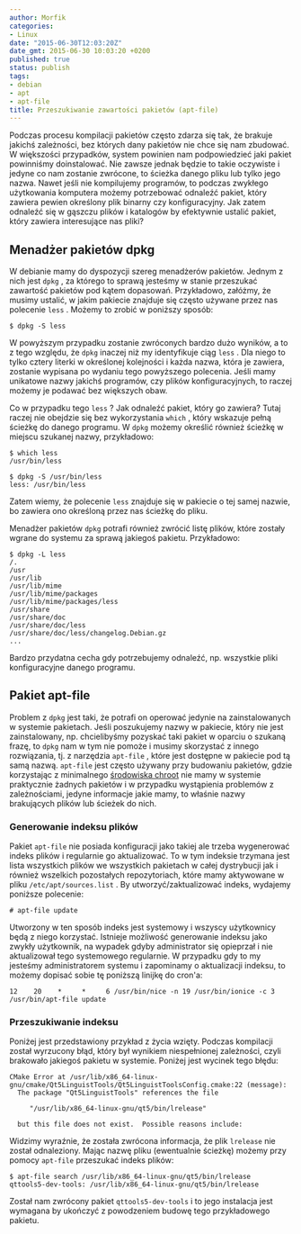 ```yaml
---
author: Morfik
categories:
- Linux
date: "2015-06-30T12:03:20Z"
date_gmt: 2015-06-30 10:03:20 +0200
published: true
status: publish
tags:
- debian
- apt
- apt-file
title: Przeszukiwanie zawartości pakietów (apt-file)
---
```


Podczas procesu kompilacji pakietów często zdarza się tak, że brakuje jakichś zależności, bez
których dany pakietów nie chce się nam zbudować. W większości przypadków, system powinien nam
podpowiedzieć jaki pakiet powinniśmy doinstalować. Nie zawsze jednak będzie to takie oczywiste i
jedyne co nam zostanie zwrócone, to ścieżka danego pliku lub tylko jego nazwa. Nawet jeśli nie
kompilujemy programów, to podczas zwykłego użytkowania komputera możemy potrzebować odnaleźć pakiet,
który zawiera pewien określony plik binarny czy konfiguracyjny. Jak zatem odnaleźć się w gąszczu
plików i katalogów by efektywnie ustalić pakiet, który zawiera interesujące nas pliki?

<!--more-->
## Menadżer pakietów dpkg

W debianie mamy do dyspozycji szereg menadżerów pakietów. Jednym z nich jest `dpkg` , za którego to
sprawą jesteśmy w stanie przeszukać zawartość pakietów pod kątem dopasowań. Przykładowo, załóżmy, że
musimy ustalić, w jakim pakiecie znajduje się często używane przez nas polecenie `less` . Możemy to
zrobić w poniższy sposób:

    $ dpkg -S less

W powyższym przypadku zostanie zwróconych bardzo dużo wyników, a to z tego względu, że `dpkg`
inaczej niż my identyfikuje ciąg `less` . Dla niego to tylko cztery literki w określonej kolejności
i każda nazwa, która je zawiera, zostanie wypisana po wydaniu tego powyższego polecenia. Jeśli mamy
unikatowe nazwy jakichś programów, czy plików konfiguracyjnych, to raczej możemy je podawać bez
większych obaw.

Co w przypadku tego `less` ? Jak odnaleźć pakiet, który go zawiera? Tutaj raczej nie obejdzie się
bez wykorzystania `which` , który wskazuje pełną ścieżkę do danego programu. W `dpkg` możemy
określić również ścieżkę w miejscu szukanej nazwy, przykładowo:

    $ which less
    /usr/bin/less

    $ dpkg -S /usr/bin/less
    less: /usr/bin/less

Zatem wiemy, że polecenie `less` znajduje się w pakiecie o tej samej nazwie, bo zawiera ono
określoną przez nas ścieżkę do pliku.

Menadżer pakietów `dpkg` potrafi również zwrócić listę plików, które zostały wgrane do systemu za
sprawą jakiegoś pakietu. Przykładowo:

    $ dpkg -L less
    /.
    /usr
    /usr/lib
    /usr/lib/mime
    /usr/lib/mime/packages
    /usr/lib/mime/packages/less
    /usr/share
    /usr/share/doc
    /usr/share/doc/less
    /usr/share/doc/less/changelog.Debian.gz
    ...

Bardzo przydatna cecha gdy potrzebujemy odnaleźć, np. wszystkie pliki konfiguracyjne danego
programu.

## Pakiet apt-file

Problem z `dpkg` jest taki, że potrafi on operować jedynie na zainstalowanych w systemie pakietach.
Jeśli poszukujemy nazwy w pakiecie, który nie jest zainstalowany, np. chcielibyśmy pozyskać taki
pakiet w oparciu o szukaną frazę, to `dpkg` nam w tym nie pomoże i musimy skorzystać z innego
rozwiązania, tj. z narzędzia `apt-file` , które jest dostępne w pakiecie pod tą samą nazwą.
`apt-file` jest często używany przy budowaniu pakietów, gdzie korzystając z minimalnego [środowiska
chroot][1] nie mamy w systemie praktycznie żadnych pakietów i w przypadku wystąpienia problemów z
zależnościami, jedyne informacje jakie mamy, to właśnie nazwy brakujących plików lub ścieżek do
nich.

### Generowanie indeksu plików

Pakiet `apt-file` nie posiada konfiguracji jako takiej ale trzeba wygenerować indeks plików i
regularnie go aktualizować. To w tym indeksie trzymana jest lista wszystkich plików we wszystkich
pakietach w całej dystrybucji jak i również wszelkich pozostałych repozytoriach, które mamy
aktywowane w pliku `/etc/apt/sources.list` . By utworzyć/zaktualizować indeks, wydajemy poniższe
polecenie:

    # apt-file update

Utworzony w ten sposób indeks jest systemowy i wszyscy użytkownicy będą z niego korzystać. Istnieje
możliwość generowanie indeksu jako zwykły użytkownik, na wypadek gdyby administrator się opieprzał i
nie aktualizował tego systemowego regularnie. W przypadku gdy to my jesteśmy administratorem systemu
i zapominamy o aktualizacji indeksu, to możemy dopisać sobie tę poniższą linijkę do cron'a:

    12    20    *     *     6 /usr/bin/nice -n 19 /usr/bin/ionice -c 3 /usr/bin/apt-file update

### Przeszukiwanie indeksu

Poniżej jest przedstawiony przykład z życia wzięty. Podczas kompilacji został wyrzucony błąd, który
był wynikiem niespełnionej zależności, czyli brakowało jakiegoś pakietu w systemie. Poniżej jest
wycinek tego
    błędu:

    CMake Error at /usr/lib/x86_64-linux-gnu/cmake/Qt5LinguistTools/Qt5LinguistToolsConfig.cmake:22 (message):
      The package "Qt5LinguistTools" references the file

         "/usr/lib/x86_64-linux-gnu/qt5/bin/lrelease"

      but this file does not exist.  Possible reasons include:

Widzimy wyraźnie, że została zwrócona informacja, że plik `lrelease` nie został odnaleziony. Mając
nazwę pliku (ewentualnie ścieżkę) możemy przy pomocy `apt-file` przeszukać indeks plików:

    $ apt-file search /usr/lib/x86_64-linux-gnu/qt5/bin/lrelease
    qttools5-dev-tools: /usr/lib/x86_64-linux-gnu/qt5/bin/lrelease

Został nam zwrócony pakiet `qttools5-dev-tools` i to jego instalacja jest wymagana by ukończyć z
powodzeniem budowę tego przykładowego pakietu.


[1]: /post/przygotowanie-srodowiska-chroot-do-pracy/
